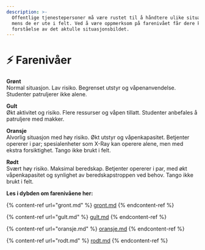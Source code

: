 ```yaml
---
description: >-
  Offentlige tjenestepersoner må være rustet til å håndtere ulike situasjoner
  mens de er ute i felt. Ved å være oppmerksom på farenivået får dere klarerere
  forståelse av det aktulle situasjonsbildet.
---
```


# ⚡ Farenivåer

**Grønt**\
Normal situasjon. Lav risiko. Begrenset utstyr og våpenanvendelse. Studenter patruljerer ikke alene.

**Gult**\
Økt aktivitet og risiko. Flere ressurser og våpen tillatt. Studenter anbefales å patruljere med makker.

**Oransje**\
Alvorlig situasjon med høy risiko. Økt utstyr og våpenkapasitet. Betjenter opererer i par; spesialenheter som X-Ray kan operere alene, men med ekstra forsiktighet. Tango ikke brukt i felt.

**Rødt**\
Svært høy risiko. Maksimal beredskap. Betjenter opererer i par, med økt våpenkapasitet og synlighet av beredskapstroppen ved behov. Tango ikke brukt i felt.



**Les i dybden om farenivåene her:**

{% content-ref url="gront.md" %}
[gront.md](gront.md)
{% endcontent-ref %}

{% content-ref url="gult.md" %}
[gult.md](gult.md)
{% endcontent-ref %}

{% content-ref url="oransje.md" %}
[oransje.md](oransje.md)
{% endcontent-ref %}

{% content-ref url="rodt.md" %}
[rodt.md](rodt.md)
{% endcontent-ref %}
